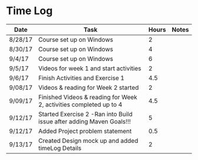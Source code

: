 # Time Log

| Date | Task | Hours | Notes|
|------|------|-------|------|
| 8/28/17| Course set up on Windows| 2 | |
| 8/30/17| Course set up on Windows| 4 | |
| 9/4/17| Course set up on Windows| 6 | |
| 9/5/17 | Videos for week 1 and start activities  | 2  |   | 
| 9/6/17 | Finish Activities and Exercise 1| 4.5 | |
| 9/08/17 | Videos & reading for Week 2 started| 2 | |
| 9/09/17 | Finished Videos & reading for Week 2, activities completed up to 4| 4.5 | |
| 9/12/17 | Started Exercise 2 -Ran into Build issue after adding Maven Goals!!!| 5 | |
| 9/12/17 | Added Project problem statement | 0.5 | |
| 9/13/17 | Created Design mock up and added timeLog Details| 2 | |
